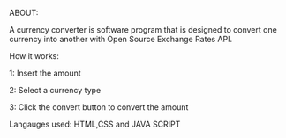  
ABOUT:

A currency converter is software program that is designed to convert one currency into another with Open Source Exchange Rates API. 

How it works:

1: Insert the amount

2: Select a currency type

3: Click the convert button to convert the amount

Langauges used:
HTML,CSS and JAVA SCRIPT
